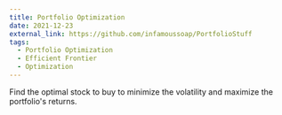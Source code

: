 ```yaml
---
title: Portfolio Optimization
date: 2021-12-23
external_link: https://github.com/infamoussoap/PortfolioStuff
tags:
  - Portfolio Optimization
  - Efficient Frontier
  - Optimization
---
```


Find the optimal stock to buy to minimize the volatility and maximize the portfolio's returns.

<!--more-->
